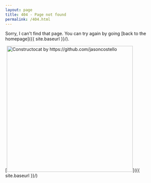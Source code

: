 ```yaml
---
layout: page
title: 404 - Page not found
permalink: /404.html
---
```


Sorry, I can't find that page. You can try again by going [back to the homepage]({{ site.baseurl }}/).

[<img src="{{ site.baseurl }}/images/404.jpg" alt="Constructocat by https://github.com/jasoncostello" style="width: 400px;"/>]({{ site.baseurl }}/)
